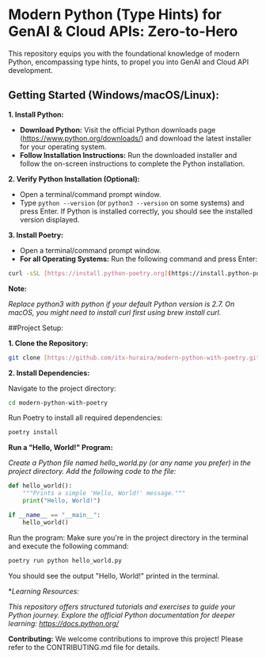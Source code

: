 # Modern Python (Type Hints) for GenAI & Cloud APIs: Zero-to-Hero

This repository equips you with the foundational knowledge of modern Python, encompassing type hints, to propel you into GenAI and Cloud API development.

## Getting Started (Windows/macOS/Linux):

**1. Install Python:**

* **Download Python:** Visit the official Python downloads page (https://www.python.org/downloads/) and download the latest installer for your operating system.
* **Follow Installation Instructions:** Run the downloaded installer and follow the on-screen instructions to complete the Python installation.

**2. Verify Python Installation (Optional):**

* Open a terminal/command prompt window.
* Type `python --version` (or `python3 --version` on some systems) and press Enter. If Python is installed correctly, you should see the installed version displayed.

**3. Install Poetry:**

* Open a terminal/command prompt window.
* **For all Operating Systems:** Run the following command and press Enter:

```bash
curl -sSL [https://install.python-poetry.org](https://install.python-poetry.org) | python3 -
```

**Note:**

*Replace python3 with python if your default Python version is 2.7.*
*On macOS, you might need to install curl first using brew install curl.*

##Project Setup:

**1. Clone the Repository:**

```Bash
git clone [https://github.com/itx-huraira/modern-python-with-poetry.git](https://github.com/itx-huraira/modern-python-with-poetry.git)
```

**2. Install Dependencies:**

Navigate to the project directory:

```Bash
cd modern-python-with-poetry
```

Run Poetry to install all required dependencies:

```Bash
poetry install
```

**Run a "Hello, World!" Program:**

*Create a Python file named hello_world.py (or any name you prefer) in the project directory.*
*Add the following code to the file:*

```Python
def hello_world():
    """Prints a simple 'Hello, World!' message."""
    print("Hello, World!")

if __name__ == "__main__":
    hello_world()
```
Run the program: Make sure you're in the project directory in the terminal and execute the following command:

```Bash
poetry run python hello_world.py
```

You should see the output "Hello, World!" printed in the terminal.

**Learning Resources:*

*This repository offers structured tutorials and exercises to guide your Python journey.*
*Explore the official Python documentation for deeper learning: https://docs.python.org/*

**Contributing:**
We welcome contributions to improve this project! Please refer to the CONTRIBUTING.md file for details.

